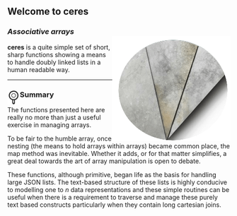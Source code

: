 ## Welcome to ceres

### *Associative arrays*<div id="logo-container"><img id="logo-default" title="No readable content. Just a page logo" class="img-logo" align="right" src="https://github.com/ceresBakalite/ceres-sv/raw/main/images/CSV-02/Logo01.png"></div>

**ceres** is a quite simple set of short, sharp functions showing a means to handle doubly linked lists in a human 
readable way.

***

### Summary<img class="img-pointer" align="left" src="https://github.com/ceresBakalite/ceres-sv/raw/main/images/CSVPeriscope.png">

The functions presented here are really no more than just a useful exercise in managing arrays.

To be fair to the humble array, once nesting (the means to hold arrays within arrays) became common place, the map method was inevitable.  Whether it adds, or for that matter simplifies, a great deal towards the art of array manipulation is open to debate.

These functions, although primitive, began life as the basis for handling large JSON lists. The text-based structure of these lists is highly conducive to modelling one to *n* data representations and these simple routines can be useful when there is a requirement to traverse and manage these purely text based constructs particularly when they contain  long cartesian joins.


<br>

[read more]: https://github.com/jbtule
[@jbtule]: https://gist.github.com/jbtule/4336842
[@ceresbakalite]: https://github.com/ceresbakalite
